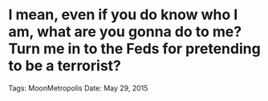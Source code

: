 # I mean, even if you do know who I am, what are you gonna do to me? Turn me in to the Feds for pretending to be a terrorist?

Tags: MoonMetropolis
Date: May 29, 2015